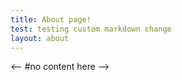 ```yaml
---
title: About page!
test: testing custom markdown change
layout: about
---
```


<--
#no content here
-->
